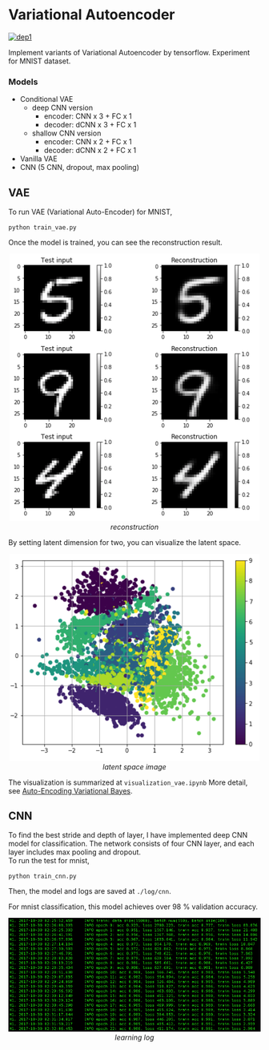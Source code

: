 # Variational Autoencoder
[![dep1](https://img.shields.io/badge/Tensorflow-1.3+-blue.svg)](https://www.tensorflow.org/)

Implement variants of Variational Autoencoder by tensorflow.
Experiment for MNIST dataset.

### Models
- Conditional VAE
    - deep CNN version
        - encoder: CNN x 3 + FC x 1
        - decoder: dCNN x 3 + FC x 1 
    - shallow CNN version
        - encoder: CNN x 2 + FC x 1
        - decoder: dCNN x 2 + FC x 1 
- Vanilla VAE
- CNN (5 CNN, dropout, max pooling)

## VAE
To run VAE (Variational Auto-Encoder) for MNIST,

```
python train_vae.py
```

Once the model is trained, you can see the reconstruction result. 
<p align="center">
  <img src="./img/vae_reconst.png" width="500">
  <br><i>reconstruction</i>
</p>

By setting latent dimension for two, you can visualize the latent space.
<p align="center">
  <img src="./img/vae_2d.png" width="500">
  <br><i>latent space image</i>
</p>

The visualization is summarized at `visualization_vae.ipynb`
More detail, see [Auto-Encoding Variational Bayes](https://arxiv.org/abs/1312.6114).

## CNN
To find the best stride and depth of layer, I have implemented deep CNN model for classification.
The network consists of four CNN layer, and each layer includes max pooling and dropout.  
To run the test for mnist,

```
python train_cnn.py
```
Then, the model and logs are saved at `./log/cnn`.

For mnist classification, this model achieves over 98 % validation accuracy.

<p align="center">
  <img src="./img/cnn_log.png" width="700">
  <br><i>learning log</i>
</p>
